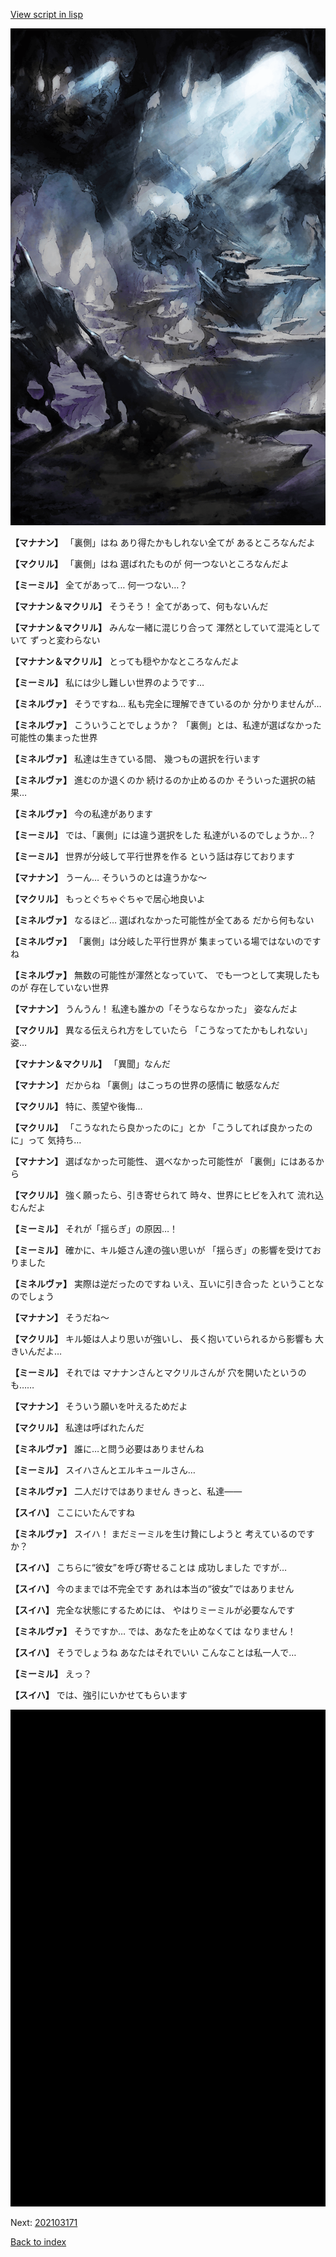 [View script in lisp](../scripts/202103161.txt)

![101_cave.png](../images/backgrounds/101_cave.png)

**【マナナン】**
「裏側」はね
あり得たかもしれない全てが
あるところなんだよ

**【マクリル】**
「裏側」はね
選ばれたものが
何一つないところなんだよ

**【ミーミル】**
全てがあって…
何一つない…？

**【マナナン＆マクリル】**
そうそう！
全てがあって、何もないんだ

**【マナナン＆マクリル】**
みんな一緒に混じり合って
渾然としていて混沌としていて
ずっと変わらない

**【マナナン＆マクリル】**
とっても穏やかなところなんだよ

**【ミーミル】**
私には少し難しい世界のようです…

**【ミネルヴァ】**
そうですね…
私も完全に理解できているのか
分かりませんが…

**【ミネルヴァ】**
こういうことでしょうか？
「裏側」とは、私達が選ばなかった
可能性の集まった世界

**【ミネルヴァ】**
私達は生きている間、
幾つもの選択を行います

**【ミネルヴァ】**
進むのか退くのか
続けるのか止めるのか
そういった選択の結果…

**【ミネルヴァ】**
今の私達があります

**【ミーミル】**
では、「裏側」には違う選択をした
私達がいるのでしょうか…？

**【ミーミル】**
世界が分岐して平行世界を作る
という話は存じております

**【マナナン】**
うーん…
そういうのとは違うかな～

**【マクリル】**
もっとぐちゃぐちゃで居心地良いよ

**【ミネルヴァ】**
なるほど…
選ばれなかった可能性が全てある
だから何もない

**【ミネルヴァ】**
「裏側」は分岐した平行世界が
集まっている場ではないのですね

**【ミネルヴァ】**
無数の可能性が渾然となっていて、
でも一つとして実現したものが
存在していない世界

**【マナナン】**
うんうん！
私達も誰かの「そうならなかった」
姿なんだよ

**【マクリル】**
異なる伝えられ方をしていたら
「こうなってたかもしれない」姿…

**【マナナン＆マクリル】**
「異聞」なんだ

**【マナナン】**
だからね
「裏側」はこっちの世界の感情に
敏感なんだ

**【マクリル】**
特に、羨望や後悔…

**【マクリル】**
「こうなれたら良かったのに」とか
「こうしてれば良かったのに」って
気持ち…

**【マナナン】**
選ばなかった可能性、
選べなかった可能性が
「裏側」にはあるから

**【マクリル】**
強く願ったら、引き寄せられて
時々、世界にヒビを入れて
流れ込むんだよ

**【ミーミル】**
それが「揺らぎ」の原因…！

**【ミーミル】**
確かに、キル姫さん達の強い思いが
「揺らぎ」の影響を受けておりました

**【ミネルヴァ】**
実際は逆だったのですね
いえ、互いに引き合った
ということなのでしょう

**【マナナン】**
そうだね～

**【マクリル】**
キル姫は人より思いが強いし、
長く抱いていられるから影響も
大きいんだよ…

**【ミーミル】**
それでは
マナナンさんとマクリルさんが
穴を開いたというのも……

**【マナナン】**
そういう願いを叶えるためだよ

**【マクリル】**
私達は呼ばれたんだ

**【ミネルヴァ】**
誰に…と問う必要はありませんね

**【ミーミル】**
スイハさんとエルキュールさん…

**【ミネルヴァ】**
二人だけではありません
きっと、私達――

**【スイハ】**
ここにいたんですね

**【ミネルヴァ】**
スイハ！
まだミーミルを生け贄にしようと
考えているのですか？

**【スイハ】**
こちらに“彼女”を呼び寄せることは
成功しました
ですが…

**【スイハ】**
今のままでは不完全です
あれは本当の“彼女”ではありません

**【スイハ】**
完全な状態にするためには、
やはりミーミルが必要なんです

**【ミネルヴァ】**
そうですか…
では、あなたを止めなくては
なりません！

**【スイハ】**
そうでしょうね
あなたはそれでいい
こんなことは私一人で…

**【ミーミル】**
えっ？

**【スイハ】**
では、強引にいかせてもらいます

![bg_black.png](../images/backgrounds/bg_black.png)


Next: [202103171](202103171.md)

[Back to index](index.md)
